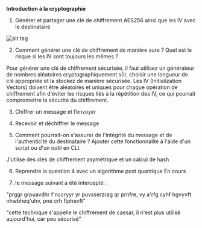 **Introduction à la cryptographie**

1. Générer et partager une clé de chiffrement AES256 ainsi que les IV avec le destinataire 

![alt tag](https://github.com/Zennael/AIS/issues/1)

2. Comment générer une clé de chiffrement de manière sure ? Quel est le risque si les IV sont toujours les mêmes ? 

Pour générer une clé de chiffrement sécurisée, il faut utilisez un générateur de nombres aléatoires cryptographiquement sûr, choisir une longueur de clé appropriée et la stockez de manière sécurisée. Les IV (Initialization Vectors) doivent être aléatoires et uniques pour chaque opération de chiffrement afin d'éviter les risques liés à la répétition des IV, ce qui pourrait compromettre la sécurité du chiffrement. 

3. Chiffrer un message et l’envoyer 


4. Recevoir et déchiffrer le message 



5. Comment pourrait-on s'assurer de l'intégrité du message et de l'authenticité du destinataire ? Ajouter cette fonctionnalité à l'aide d'un script ou d'un outil en CLI. 

J’utilise des clés de chiffrement asymétrique et un calcul de hash  



6. Reprendre la question 4 avec un algorithme post quantique En cours

   
8. le message suivant a été intercepté : 

"prggr grpuavdhr f'nccryyr yr puvsserzrag qr prnfre, vy a'rfg cyhf hgvyvft nhwbheq'uhv, pne crh ftphevft" 

"cette technique s'appelle le chiffrement de caesar, il n'est plus utilisé aujourd'hui, car peu sécurisé" 

